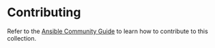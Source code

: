 # Contributing

Refer to the [Ansible Community Guide](https://docs.ansible.com/ansible/devel/community/index.html) to learn how to contribute to this collection.
